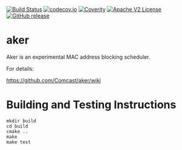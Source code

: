 [![Build Status](https://travis-ci.org/xmidt-org/aker.svg?branch=master)](https://travis-ci.org/Comcast/aker)
[![codecov.io](http://codecov.io/github/xmidt-org/aker/coverage.svg?branch=master)](http://codecov.io/github/Comcast/aker?branch=master)
[![Coverity](https://img.shields.io/coverity/scan/14083.svg)](https://scan.coverity.com/projects/comcast-aker)
[![Apache V2 License](http://img.shields.io/badge/license-Apache%20V2-blue.svg)](https://github.com/xmidt-org/aker/blob/master/LICENSE)
[![GitHub release](https://img.shields.io/github/release/xmidt-org/aker.svg)](CHANGELOG.md)

# aker

Aker is an experimental MAC address blocking scheduler.

For details:

https://github.com/Comcast/aker/wiki


# Building and Testing Instructions

```
mkdir build
cd build
cmake ..
make
make test
```
